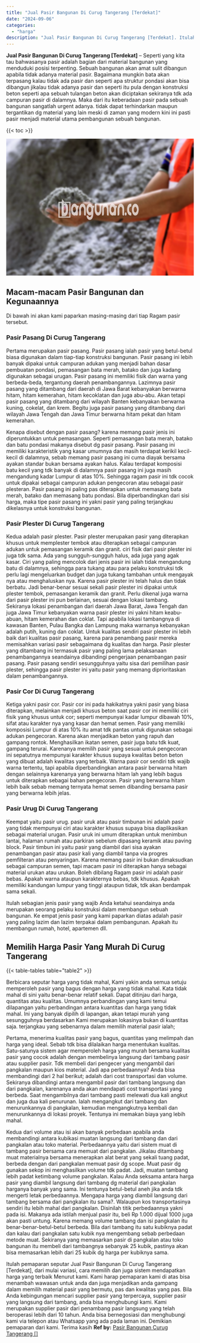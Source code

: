 ```yaml
---
title: "Jual Pasir Bangunan Di Curug Tangerang [Terdekat]"
date: "2024-09-06"
categories: 
  - "harga"
description: "Jual Pasir Bangunan Di Curug Tangerang [Terdekat]. Itulah pemaparan seputar Jual Pasir Bangunan Di Curug Tangerang [Terdekat], dari mulai variasi, cara mem..."
---
```


**Jual Pasir Bangunan Di Curug Tangerang \[Terdekat\]** – Seperti yang kita tau bahwasanya pasir adalah bagian dari material bangunan yang menduduki posisi terpenting. Sebuah bangunan akan amat sulit dibangun apabila tidak adanya material pasir. Bagaimana mungkin bata akan terpasang kalau tidak ada pasir dan seperti apa struktur pondasi akan bisa dibangun jikalau tidak adanya pasir dan seperti itu pula dengan konstruksi beton seperti apa sebuah tulangan beton akan diciptakan sekiranya tdk ada campuran pasir di dalamnya. Maka dari itu keberadaan pasir pada sebuah bangunan sangatlah urgent adanya. tidak dapat terhindarkan maupun tergantikan dg material yang lain meski di zaman yang modern kini ini pasti pasir menjadi material utama pembangunan sebuah bangunan.

{{< toc >}}

![Jual Pasir Bangunan Di Curug Tangerang [Terdekat]](/images/jual-pasir-bangunan-56.png)

## Macam-macam Pasir Bangunan dan Kegunaannya

Di bawah ini akan kami paparkan masing-masing dari tiap Ragam pasir tersebut.

### Pasir Pasang Di Curug Tangerang

Pertama merupakan pasir pasang. Pasir pasang ialah pasir yang betul-betul biasa digunakan dalam tiap-tiap konstruksi bangunan. Pasir pasang ini lebih banyak dipakai untuk campuran adukan yang menjadi bahan dasar pembuatan pondasi, pemasangan bata merah, batako dan juga kadang digunakan sebagai urugan. Pasir pasang ini memiliki fisik dan warna yang berbeda-beda, tergantung daerah penambangannya. Lazimnya pasir pasang yang ditambang dari daerah di Jawa Barat kebanyakan berwarna hitam, hitam kemerahan, hitam kecoklatan dan juga abu-abu. Akan tetapi pasir pasang yang ditambang dari wilayah Banten kebanyakan berwarna kuning, cokelat, dan krem. Begitu juga pasir pasang yang ditambang dari wilayah Jawa Tengah dan Jawa Timur berwarna hitam pekat dan hitam kemerahan.

Kenapa disebut dengan pasir pasang? karena memang pasir jenis ini diperuntukkan untuk pemasangan. Seperti pemasangan bata merah, batako dan batu pondasi makanya disebut dg pasir pasang. Pasir pasang ini memiliki karakteristik yang kasar umumnya dan masih terdapat kerikil kecil-kecil di dalamnya, sebab memang pasir pasang ini cuma diayak bersama ayakan standar bukan bersama ayakan halus. Kalau terdapat komposisi batu kecil yang tdk banyak di dalamnya pasir pasang ini juga masih mengandung kadar Lumpur di atas 10%. Sehingga ragam pasir ini tdk cocok untuk dipakai sebagai campuran adukan pengecoran atau sebagai pasir plesteran. Pasir pasang ini paling pas diterapkan untuk memasang bata merah, batako dan memasang batu pondasi. Bila diperbandingkan dari sisi harga, maka tipe pasir pasang ini yakni pasir yang paling terjangkau dikelasnya untuk konstruksi bangunan.

### Pasir Plester Di Curug Tangerang

Kedua adalah pasir plester. Pasir plester merupakan pasir yang diterapkan khusus untuk memplester tembok atau diterapkan sebagai campuran adukan untuk pemasangan keramik dan granit. ciri fisik dari pasir plester ini juga tdk sama. Ada yang sungguh-sungguh halus, ada juga yang agak kasar. Ciri yang paling mencolok dari jenis pasir ini ialah tidak mengandung batu di dalamnya, sehingga para tukang atau para pelaku konstruksi tdk perlu lagi mengeluarkan budget dan juga tukang tambahan untuk mengayak nya atau menghaluskan nya. Karena pasir plester ini telah halus dan tidak berbatu. Jadi benar-benar sesuai sekali pasir plester ini dipakai untuk plester tembok, pemasangan keramik dan granit. Perlu dikenal juga warna dari pasir plester ini pun berlainan, sesuai dengan lokasi tambang. Sekiranya lokasi penambangan dari daerah Jawa Barat, Jawa Tengah dan juga Jawa Timur kebanyakan warna pasir plester ini yakni hitam keabu-abuan, hitam kemerahan dan coklat. Tapi apabila lokasi tambangnya di kawasan Banten, Pulau Bangka dan Lampung maka warnanya kebanyakan adalah putih, kuning dan coklat. Untuk kualitas sendiri pasir plester ini lebih baik dari kualitas pasir pasang, karena para penambang pasir mereka memisahkan variasi pasir sebagaimana dg kualitas dan harga. Pasir plester yang ditambang ini termasuk pasir yang paling lama pelaksanaan penambangannya seandainya dibandingi pengerjaan penambangan pasir pasang. Pasir pasang sendiri sesungguhnya yaitu sisa dari pemilihan pasir plester, sehingga pasir plester ini yaitu pasir yang memang diprioritaskan dalam penambangannya.

### Pasir Cor Di Curug Tangerang

Ketiga yakni pasir cor. Pasir cor ini pada hakikatnya yakni pasir yang biasa diterapkan, melainkan menjadi khusus beton saat pasir cor ini memiliki ciri fisik yang khusus untuk cor; seperti mempunyai kadar lumpur dibawah 10%, sifat atau karakter nya yang kasar dan hemat semen. Pasir yang memiliki komposisi Lumpur di atas 10% itu amat tdk pantas untuk digunakan sebagai adukan pengecoran. Karena akan menjadikan beton yang rapuh dan gampang rontok. Menghasilkan ikatan semen, pasir juga batu tdk kuat, gampang terurai. Karenanya memilih pasir yang sesuai untuk pengecoran ini sepatutnya mempunyai karakter khusus supaya kwalitas beton beton yang dibuat adalah kwalitas yang terbaik. Warna pasir cor sendiri tdk wajib warna tertentu, tapi apabila diperbandingkan antara pasir berwarna hitam dengan selainnya karenanya yang berwarna hitam lah yang lebih bagus untuk diterapkan sebagai bahan pengecoran. Pasir yang berwarna hitam lebih baik sebab memang ternyata hemat semen dibanding bersama pasir yang berwarna lebih jelas.

### Pasir Urug Di Curug Tangerang

Keempat yaitu pasir urug. pasir uruk atau pasir timbunan ini adalah pasir yang tidak mempunyai ciri atau karakter khusus supaya bisa diaplikasikan sebagai material urugan. Pasir uruk ini umum diterapkan untuk menimbun lantai, halaman rumah atau parkiran sebelum dipasang keramik atau paving block. Pasir timbun ini yaitu pasir yang diambil dari sisa ayakan penambangan pasir atau pasir kali yang diambil tanpa via progres pemfilteran atau penyaringan. Karena memang pasir ini bukan dimaksudkan sebagai campuran semen, tapi macam pasir ini diterapkan hanya sebagai material urukan atau urukan. Boleh dibilang Ragam pasir ini adalah pasir bebas. Apakah warna ataupun karakternya bebas, tdk khusus. Apakah memiliki kandungan lumpur yang tinggi ataupun tidak, tdk akan berdampak sama sekali.

Itulah sebagian jenis pasir yang wajib Anda ketahui seandainya anda merupakan seorang pelaku konstruksi dalam membangun sebuah bangunan. Ke empat jenis pasir yang kami paparkan diatas adalah pasir yang paling lazim dan lazim terpakai dalam pembangunan. Apakah itu membangun rumah, hotel, apartemen dll.

## Memilih Harga Pasir Yang Murah Di Curug Tangerang

{{< table-tables table="table2" >}}

Berbicara seputar harga yang tidak mahal, Kami yakin anda semua setuju memperoleh pasir yang bagus dengan harga yang tidak mahal. Kata tidak mahal di sini yaitu benar-benar relatif sekali. Dapat ditinjau dari harga, quantitas atau kualitas. Umumnya perbandingan yang kami temui dilapangan yaitu perbandingan antara kuantitas dan harga yang tidak mahal. Ini yang banyak dipilih di lapangan, akan tetapi murah yang sesungguhnya berdasarkan Kami merupakan lokasinya bukan di kuantitas saja. terjangkau yang sebenarnya dalam memilih material pasir ialah;

Pertama, menerima kualitas pasir yang bagus, quantitas yang melimpah dan harga yang ideal. Sebab tdk bisa dilalaikan harga menentukan kualitas. Satu-satunya sistem agar memperoleh harga yang murah bersama kualitas pasir yang cocok adalah dengan membelinya langsung dari tambang pasir atau supplier pasir. Tdk membeli dari pengecer yang mengambil dari pangkalan maupun kios material. Jadi apa perbedaannya? Anda bisa membandingi dari 2 hal berikut; adalah dari cost transportasi dan volume. Sekiranya dibandingi antara mengambil pasir dari tambang langsung dan dari pangkalan, karenanya anda akan mendapati cost transportasi yang berbeda. Saat mengambilnya dari tambang pasti melewati dua kali angkut dan juga dua kali penurunan. Ialah mengangkut dari tambang dan menurunkannya di pangkalan, kemudian mengangkutnya kembali dan menurunkannya di lokasi proyek. Tentunya ini memakan biaya yang lebih mahal.

Kedua dari volume atau isi akan banyak perbedaan apabila anda membandingi antara kubikasi muatan langsung dari tambang dan dari pangkalan atau toko material. Perbedaannya yaitu dari sistem muat di tambang pasir bersama cara memuat dari pangkalan. Jikalau ditambang muat materialnya bersama menerapkan alat berat yang sekali tuang padat, berbeda dengan dari pangkalan memuat pasir dg scope. Muat pasir dg gunakan sekop ini menghasilkan volume tdk padat. Jadi, muatan tambang lebih padat ketimbang volume pangkalan. Kalau Anda seksama antara harga pasir yang diambil langsung dari tambang dg material dari pangkalan harganya banyak yang sama. Ini tentunya betul-betul aneh jika anda tdk mengerti letak perbedaannya. Mengapa harga yang diambil langsung dari tambang bersama dari pangkalan itu sama?. Walaupun kos transportasinya sendiri itu lebih mahal dari pangkalan. Disinilah titik perbedaannya yakni pada isi. Makanya ada istilah menjual pasir itu, beli Rp 1.000 dijual 1000 juga akan pasti untung. Karena memang volume tambang dan isi pangkalan itu benar-benar-betul-betul berbeda. Bila dari tambang itu satu kubiknya padat dan kalau dari pangkalan satu kubik nya mengembang sebab perbedaan metode muat. Sekiranya yang memasarkan pasir di pangkalan atau toko bangunan itu membeli dari tambangnya sebanyak 25 kubik, pastinya akan bisa memasarkan lebih dari 25 kubik dg harga per kubiknya sama.

Itulah pemaparan seputar Jual Pasir Bangunan Di Curug Tangerang \[Terdekat\], dari mulai variasi, cara memilih dan juga sistem mendapatkan harga yang terbaik Menurut kami. Kami harap pemaparan kami di atas bisa menambah wawasan untuk anda dan juga menjadikan anda gampang dalam memilih material pasir yang bermutu, pas dan kwalitas yang pas. Bila Anda kebingungan mencari supplier pasir yang terpercaya, supplier pasir yang langsung dari tambang, anda bisa menghubungi kami. Kami merupakan supplier pasir dari penambang pasir langsung yang telah beroperasi lebih dari 10 tahun. Anda bisa bernegosiasi dan menghubungi kami via telepon atau Whatsapp yang ada pada laman ini. Demikian pemaparan dari kami. Terima kasih
**Ref by:** [Pasir Bangunan Curug Tangerang []](https://id.wikipedia.org/wiki/Pasir)
